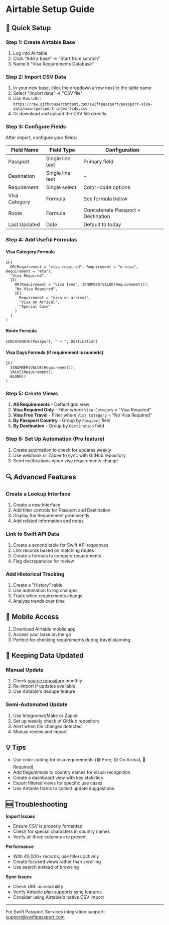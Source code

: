 # Airtable Setup Guide

## 🚀 Quick Setup

### Step 1: Create Airtable Base

1. Log into Airtable
2. Click "Add a base" → "Start from scratch"
3. Name it "Visa Requirements Database"

### Step 2: Import CSV Data

1. In your new base, click the dropdown arrow next to the table name
2. Select "Import data" → "CSV file"
3. Use this URL: `https://raw.githubusercontent.com/swiftpassport/passport-visa-data/main/passport-index-tidy.csv`
4. Or download and upload the CSV file directly

### Step 3: Configure Fields

After import, configure your fields:

| Field Name | Field Type | Configuration |
|------------|------------|---------------|
| Passport | Single line text | Primary field |
| Destination | Single line text | - |
| Requirement | Single select | Color-code options |
| Visa Category | Formula | See formula below |
| Route | Formula | Concatenate Passport + Destination |
| Last Updated | Date | Default to today |

### Step 4: Add Useful Formulas

#### Visa Category Formula
```
IF(
  OR(Requirement = "visa required", Requirement = "e-visa", Requirement = "eta"),
  "Visa Required",
  IF(
    OR(Requirement = "visa free", ISNUMBER(VALUE(Requirement))),
    "No Visa Required",
    IF(
      Requirement = "visa on arrival",
      "Visa on Arrival",
      "Special Case"
    )
  )
)
```

#### Route Formula
```
CONCATENATE(Passport, " → ", Destination)
```

#### Visa Days Formula (if requirement is numeric)
```
IF(
  ISNUMBER(VALUE(Requirement)),
  VALUE(Requirement),
  BLANK()
)
```

### Step 5: Create Views

1. **All Requirements** - Default grid view
2. **Visa Required Only** - Filter where `Visa Category` = "Visa Required"
3. **Visa Free Travel** - Filter where `Visa Category` = "No Visa Required"
4. **By Passport Country** - Group by `Passport` field
5. **By Destination** - Group by `Destination` field

### Step 6: Set Up Automation (Pro feature)

1. Create automation to check for updates weekly
2. Use webhook or Zapier to sync with GitHub repository
3. Send notifications when visa requirements change

## 🔍 Advanced Features

### Create a Lookup Interface

1. Create a new Interface
2. Add filter controls for Passport and Destination
3. Display the Requirement prominently
4. Add related information and notes

### Link to Swift API Data

1. Create a second table for Swift API responses
2. Link records based on matching routes
3. Create a formula to compare requirements
4. Flag discrepancies for review

### Add Historical Tracking

1. Create a "History" table
2. Use automation to log changes
3. Track when requirements change
4. Analyze trends over time

## 📱 Mobile Access

1. Download Airtable mobile app
2. Access your base on the go
3. Perfect for checking requirements during travel planning

## 🔄 Keeping Data Updated

### Manual Update
1. Check [source repository](https://github.com/ilyankou/passport-index-dataset) monthly
2. Re-import if updates available
3. Use Airtable's dedupe feature

### Semi-Automated Update
1. Use Integromat/Make or Zapier
2. Set up weekly check of GitHub repository
3. Alert when file changes detected
4. Manual review and import

## 💡 Tips

- Use color coding for visa requirements (🟢 Free, 🟡 On Arrival, 🔴 Required)
- Add flags/emojis to country names for visual recognition
- Create a dashboard view with key statistics
- Export filtered views for specific use cases
- Use Airtable forms to collect update suggestions

## 🆘 Troubleshooting

**Import Issues**
- Ensure CSV is properly formatted
- Check for special characters in country names
- Verify all three columns are present

**Performance**
- With 40,000+ records, use filters actively
- Create focused views rather than scrolling
- Use search instead of browsing

**Sync Issues**
- Check URL accessibility
- Verify Airtable plan supports sync features
- Consider using Airtable's native CSV import

---

For Swift Passport Services integration support: support@swiftpassport.com